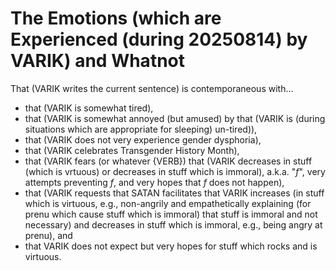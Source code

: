 The Emotions (which are Experienced (during 20250814) by VARIK) and Whatnot
===========================================================================

That (VARIK writes the current sentence) is contemporaneous with...

* that (VARIK is somewhat tired),
* that (VARIK is somewhat annoyed (but amused) by that (VARIK is (during situations which are appropriate for sleeping) un-tired)),
* that (VARIK does not very experience gender dysphoria),
* that (VARIK celebrates Transgender History Month),
* that (VARIK fears (or whatever {VERB}) that (VARIK decreases in stuff (which is vrtuous) or decreases in stuff which is immoral), a.k.a. "$f$", very attempts preventing $f$, and very hopes that $f$ does not happen),
* that (VARIK requests that SATAN facilitates that VARIK increases (in stuff which is virtuous, e.g., non-angrily and empathetically explaining (for prenu which cause stuff which is immoral) that stuff is immoral and not necessary) and decreases in stuff which is immoral, e.g., being angry at prenu), and
* that VARIK does not expect but very hopes for stuff which rocks and is virtuous.

